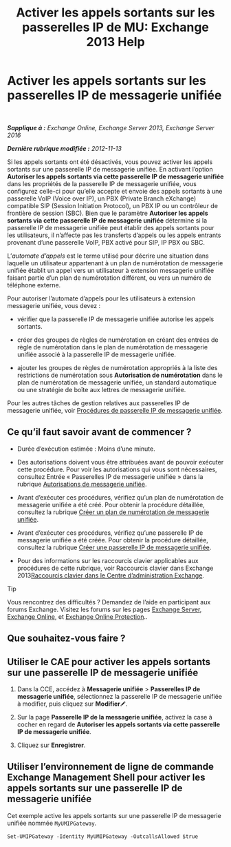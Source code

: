 ﻿---
title: 'Activer les appels sortants sur les passerelles IP de MU: Exchange 2013 Help'
TOCTitle: Activer les appels sortants sur les passerelles IP de messagerie unifiée
ms:assetid: c3ad8e53-d37e-499e-b1f1-defb0ba1bd12
ms:mtpsurl: https://technet.microsoft.com/fr-fr/library/JJ673562(v=EXCHG.150)
ms:contentKeyID: 50479145
ms.date: 05/23/2018
mtps_version: v=EXCHG.150
ms.translationtype: MT
---

# Activer les appels sortants sur les passerelles IP de messagerie unifiée

 

_**Sapplique à :** Exchange Online, Exchange Server 2013, Exchange Server 2016_

_**Dernière rubrique modifiée :** 2012-11-13_

Si les appels sortants ont été désactivés, vous pouvez activer les appels sortants sur une passerelle IP de messagerie unifiée. En activant l’option **Autoriser les appels sortants via cette passerelle IP de messagerie unifiée** dans les propriétés de la passerelle IP de messagerie unifiée, vous configurez celle-ci pour qu’elle accepte et envoie des appels sortants à une passerelle VoIP (Voice over IP), un PBX (Private Branch eXchange) compatible SIP (Session Initiation Protocol), un PBX IP ou un contrôleur de frontière de session (SBC). Bien que le paramètre **Autoriser les appels sortants via cette passerelle IP de messagerie unifiée** détermine si la passerelle IP de messagerie unifiée peut établir des appels sortants pour les utilisateurs, il n’affecte pas les transferts d’appels ou les appels entrants provenant d’une passerelle VoIP, PBX activé pour SIP, IP PBX ou SBC.

L’*automate d’appels* est le terme utilisé pour décrire une situation dans laquelle un utilisateur appartenant à un plan de numérotation de messagerie unifiée établit un appel vers un utilisateur à extension messagerie unifiée faisant partie d’un plan de numérotation différent, ou vers un numéro de téléphone externe.

Pour autoriser l’automate d’appels pour les utilisateurs à extension messagerie unifiée, vous devez :

  - vérifier que la passerelle IP de messagerie unifiée autorise les appels sortants.

  - créer des groupes de règles de numérotation en créant des entrées de règle de numérotation dans le plan de numérotation de messagerie unifiée associé à la passerelle IP de messagerie unifiée.

  - ajouter les groupes de règles de numérotation appropriés à la liste des restrictions de numérotation sous **Autorisation de numérotation** dans le plan de numérotation de messagerie unifiée, un standard automatique ou une stratégie de boîte aux lettres de messagerie unifiée.

Pour les autres tâches de gestion relatives aux passerelles IP de messagerie unifiée, voir [Procédures de passerelle IP de messagerie unifiée](um-ip-gateway-procedures-exchange-2013-help.md).

## Ce qu’il faut savoir avant de commencer ?

  - Durée d’exécution estimée : Moins d’une minute.

  - Des autorisations doivent vous être attribuées avant de pouvoir exécuter cette procédure. Pour voir les autorisations qui vous sont nécessaires, consultez Entrée « Passerelles IP de messagerie unifiée » dans la rubrique [Autorisations de messagerie unifiée](unified-messaging-permissions-exchange-2013-help.md).

  - Avant d’exécuter ces procédures, vérifiez qu’un plan de numérotation de messagerie unifiée a été créé. Pour obtenir la procédure détaillée, consultez la rubrique [Créer un plan de numérotation de messagerie unifiée](https://docs.microsoft.com/fr-fr/exchange/voice-mail-unified-messaging/connect-voice-mail-system/create-um-dial-plan).

  - Avant d’exécuter ces procédures, vérifiez qu’une passerelle IP de messagerie unifiée a été créée. Pour obtenir la procédure détaillée, consultez la rubrique [Créer une passerelle IP de messagerie unifiée](https://docs.microsoft.com/fr-fr/exchange/voice-mail-unified-messaging/connect-voice-mail-system/create-um-ip-gateway).

  - Pour des informations sur les raccourcis clavier applicables aux procédures de cette rubrique, voir Raccourcis clavier dans Exchange 2013[Raccourcis clavier dans le Centre d’administration Exchange](keyboard-shortcuts-in-the-exchange-admin-center-exchange-online-protection-help.md).

> [!TIP]
> Vous rencontrez des difficultés ? Demandez de l’aide en participant aux forums Exchange. Visitez les forums sur les pages <a href="https://go.microsoft.com/fwlink/p/?linkid=60612">Exchange Server</a>, <a href="https://go.microsoft.com/fwlink/p/?linkid=267542">Exchange Online</a>, et <a href="https://go.microsoft.com/fwlink/p/?linkid=285351">Exchange Online Protection</a>..


## Que souhaitez-vous faire ?

## Utiliser le CAE pour activer les appels sortants sur une passerelle IP de messagerie unifiée

1.  Dans la CCE, accédez à **Messagerie unifiée** \> **Passerelles IP de messagerie unifiée**, sélectionnez la passerelle IP de messagerie unifiée à modifier, puis cliquez sur **Modifier**![Icône Modifier](images/Bb124582.6f53ccb2-1f13-4c02-bea0-30690e6ea71d(EXCHG.150).gif "Icône Modifier").

2.  Sur la page **Passerelle IP de la messagerie unifiée**, activez la case à cocher en regard de **Autoriser les appels sortants via cette passerelle IP de messagerie unifiée**.

3.  Cliquez sur **Enregistrer**.

## Utiliser l’environnement de ligne de commande Exchange Management Shell pour activer les appels sortants sur une passerelle IP de messagerie unifiée

Cet exemple active les appels sortants sur une passerelle IP de messagerie unifiée nommée `MyUMIPGateway`.

    Set-UMIPGateway -Identity MyUMIPGateway -OutcallsAllowed $true

